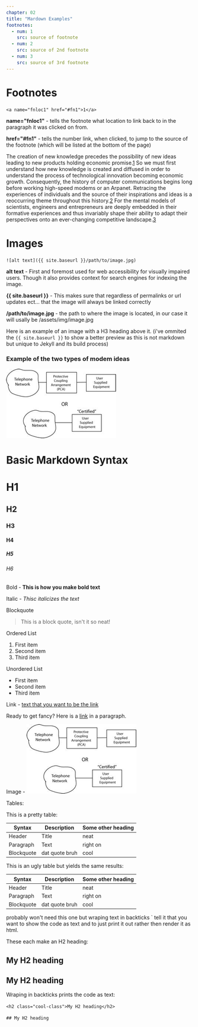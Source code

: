 ```yaml
---
chapter: 02
title: "Mardown Examples"
footnotes:
  - num: 1
    src: source of footnote
  - num: 2
    src: source of 2nd footnote
  - num: 3
    src: source of 3rd footnote
---
```



Footnotes
=========
`<a name="fnloc1" href="#fn1">1</a>`


**name="fnloc1"** - tells the footnote what location to link back to in the paragraph it was clicked on from.

**href="#fn1"**  - tells the number link, when clicked, to jump to the source of the footnote (which will be listed at the bottom of the page)

The creation of new knowledge precedes the possibility of new ideas leading to new products holding economic promise.<a name="fnloc1" href="#fn1">1</a> So we must first understand how new knowledge is created and diffused in order to understand the process of technological innovation becoming economic growth. Consequently, the history of computer communications begins long before working high-speed modems or an Arpanet. Retracing the experiences of individuals and the source of their inspirations and ideas is a reoccurring theme throughout this history.<a name="fnloc2" href="#fn2">2</a> For the mental models of scientists, engineers and entrepreneurs are deeply embedded in their formative experiences and thus invariably shape their ability to adapt their perspectives onto an ever-changing competitive landscape.<a name="fnloc3" href="#fn3">3</a>

Images
======

`![alt text]({{ site.baseurl }}/path/to/image.jpg)`

**alt text** - First and foremost used for web accessibility for visually impaired users. Though it also provides context for search engines for indexing the image.

**{{ site.baseurl }}** - This makes sure that regardless of permalinks or url updates ect... that the image will always be linked correctly

**/path/to/image.jpg** - the path to where the image is located, in our case it will usally be /assets/img/image.jpg

Here is an example of an image with a H3 heading above it. (i've ommited the `{{ site.baseurl }}` to show a better preview as this is not markdown but unique to Jekyll and its build process)

### Example of the two types of modem ideas
![description of the image for screen readers](../assets/img/modem-example.jpg)


Basic Markdown Syntax
=====================

# H1
## H2
### H3
#### H4
##### H5
###### H6


Bold - **This is how you make bold text**

Italic - *Thisc  italicizes the text*

Blockquote
> This is  a block quote, isn't it so neat!

Ordered List
1. First item
2. Second item
3. Third item

Unordered List
- First item
- Second item
- Third item

Link - [text that you want to be the link](https://www.example.com)

Ready to get fancy? Here is a [link](https://www.example.com) in a paragraph.

Image -	![alt text](../assets/img/modem-example.jpg)

Tables:

This is a pretty table:

| Syntax     | Description    | Some other heading |
| ------     | -----------    | ------------------ |
| Header     | Title          | neat               |
| Paragraph  | Text           | right on           |
| Blockquote | dat quote bruh | cool               |


This is an ugly table but yields the same results:

| Syntax | Description | Some other heading |
| --- | --- | --- |
| Header | Title | neat |
| Paragraph | Text | right on |
| Blockquote | dat quote bruh | cool |


probably won't need this one but wraping text in backticks ` tell it that you want to show the code as text and to just print it out rather then render it as html.

These each make an H2 heading:
<h2 class="coolheading">My H2 heading</h2>

## My H2 heading

Wraping in backticks prints the code as text:

`<h2 class="cool-class">My H2 heading</h2>`

`## My H2 heading`

